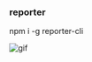 ### reporter

npm i -g reporter-cli

![gif](https://media.giphy.com/media/3og0IwHbwwflVbaVtm/giphy.gif)
